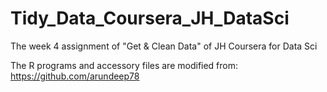 # Tidy_Data_Coursera_JH_DataSci
The week 4 assignment of "Get &amp; Clean Data" of JH Coursera for Data Sci

The R programs and accessory files are modified from:
https://github.com/arundeep78
